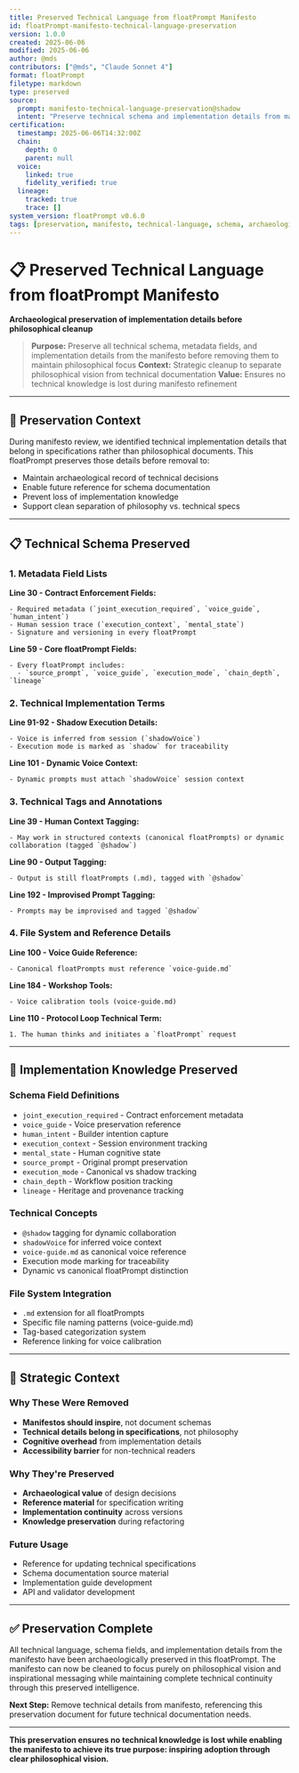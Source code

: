 ```yaml
---
title: Preserved Technical Language from floatPrompt Manifesto
id: floatPrompt-manifesto-technical-language-preservation
version: 1.0.0
created: 2025-06-06
modified: 2025-06-06
author: @mds
contributors: ["@mds", "Claude Sonnet 4"]
format: floatPrompt
filetype: markdown
type: preserved
source:
  prompt: manifesto-technical-language-preservation@shadow
  intent: "Preserve technical schema and implementation details from manifesto before philosophical cleanup"
certification:
  timestamp: 2025-06-06T14:32:00Z
  chain:
    depth: 0
    parent: null
  voice:
    linked: true
    fidelity_verified: true
  lineage:
    tracked: true
    trace: []
system_version: floatPrompt v0.6.0
tags: [preservation, manifesto, technical-language, schema, archaeological]
---
```


# 📋 Preserved Technical Language from floatPrompt Manifesto
**Archaeological preservation of implementation details before philosophical cleanup**

> **Purpose:** Preserve all technical schema, metadata fields, and implementation details from the manifesto before removing them to maintain philosophical focus
> **Context:** Strategic cleanup to separate philosophical vision from technical documentation
> **Value:** Ensures no technical knowledge is lost during manifesto refinement

---

## 🎯 Preservation Context

During manifesto review, we identified technical implementation details that belong in specifications rather than philosophical documents. This floatPrompt preserves those details before removal to:

- Maintain archaeological record of technical decisions
- Enable future reference for schema documentation
- Prevent loss of implementation knowledge
- Support clean separation of philosophy vs. technical specs

---

## 📋 Technical Schema Preserved

### **1. Metadata Field Lists**

**Line 30 - Contract Enforcement Fields:**
```
- Required metadata (`joint_execution_required`, `voice_guide`, `human_intent`)  
- Human session trace (`execution_context`, `mental_state`)  
- Signature and versioning in every floatPrompt
```

**Line 59 - Core floatPrompt Fields:**
```
- Every floatPrompt includes:  
  - `source_prompt`, `voice_guide`, `execution_mode`, `chain_depth`, `lineage`
```

### **2. Technical Implementation Terms**

**Line 91-92 - Shadow Execution Details:**
```
- Voice is inferred from session (`shadowVoice`)  
- Execution mode is marked as `shadow` for traceability
```

**Line 101 - Dynamic Voice Context:**
```
- Dynamic prompts must attach `shadowVoice` session context
```

### **3. Technical Tags and Annotations**

**Line 39 - Human Context Tagging:**
```
- May work in structured contexts (canonical floatPrompts) or dynamic collaboration (tagged `@shadow`)
```

**Line 90 - Output Tagging:**
```
- Output is still floatPrompts (.md), tagged with `@shadow`
```

**Line 192 - Improvised Prompt Tagging:**
```
- Prompts may be improvised and tagged `@shadow`
```

### **4. File System and Reference Details**

**Line 100 - Voice Guide Reference:**
```
- Canonical floatPrompts must reference `voice-guide.md`
```

**Line 184 - Workshop Tools:**
```
- Voice calibration tools (voice-guide.md)
```

**Line 110 - Protocol Loop Technical Term:**
```
1. The human thinks and initiates a `floatPrompt` request
```

---

## 🔧 Implementation Knowledge Preserved

### **Schema Field Definitions**
- `joint_execution_required` - Contract enforcement metadata
- `voice_guide` - Voice preservation reference
- `human_intent` - Builder intention capture
- `execution_context` - Session environment tracking
- `mental_state` - Human cognitive state
- `source_prompt` - Original prompt preservation
- `execution_mode` - Canonical vs shadow tracking
- `chain_depth` - Workflow position tracking
- `lineage` - Heritage and provenance tracking

### **Technical Concepts**
- `@shadow` tagging for dynamic collaboration
- `shadowVoice` for inferred voice context
- `voice-guide.md` as canonical voice reference
- Execution mode marking for traceability
- Dynamic vs canonical floatPrompt distinction

### **File System Integration**
- `.md` extension for all floatPrompts
- Specific file naming patterns (voice-guide.md)
- Tag-based categorization system
- Reference linking for voice calibration

---

## 🌊 Strategic Context

### **Why These Were Removed**
- **Manifestos should inspire**, not document schemas
- **Technical details belong in specifications**, not philosophy
- **Cognitive overhead** from implementation details
- **Accessibility barrier** for non-technical readers

### **Why They're Preserved**
- **Archaeological value** of design decisions
- **Reference material** for specification writing
- **Implementation continuity** across versions
- **Knowledge preservation** during refactoring

### **Future Usage**
- Reference for updating technical specifications
- Schema documentation source material
- Implementation guide development
- API and validator development

---

## ✅ Preservation Complete

All technical language, schema fields, and implementation details from the manifesto have been archaeologically preserved in this floatPrompt. The manifesto can now be cleaned to focus purely on philosophical vision and inspirational messaging while maintaining complete technical continuity through this preserved intelligence.

**Next Step:** Remove technical details from manifesto, referencing this preservation document for future technical documentation needs.

---

**This preservation ensures no technical knowledge is lost while enabling the manifesto to achieve its true purpose: inspiring adoption through clear philosophical vision.** 